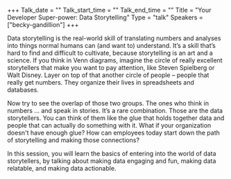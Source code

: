 +++
Talk_date = ""
Talk_start_time = ""
Talk_end_time = ""
Title = "Your Developer Super-power: Data Storytelling"
Type = "talk"
Speakers = ["becky-gandillion"]
+++

Data storytelling is the real-world skill of translating numbers and analyses into things normal humans can (and want to) understand. It’s a skill that’s hard to find and difficult to cultivate, because storytelling is an art and a science. If you think in Venn diagrams, imagine the circle of really excellent storytellers that make you want to pay attention, like Steven Spielberg or Walt Disney. Layer on top of that another circle of people – people that really get numbers. They organize their lives in spreadsheets and databases.

Now try to see the overlap of those two groups. The ones who think in numbers … and speak in stories. It’s a rare combination. Those are the data storytellers. You can think of them like the glue that holds together data and people that can actually do something with it. What if your organization doesn't have enough glue? How can employees today start down the path of storytelling and making those connections?

In this session, you will learn the basics of entering into the world of data storytellers, by talking about making data engaging and fun, making data relatable, and making data actionable.